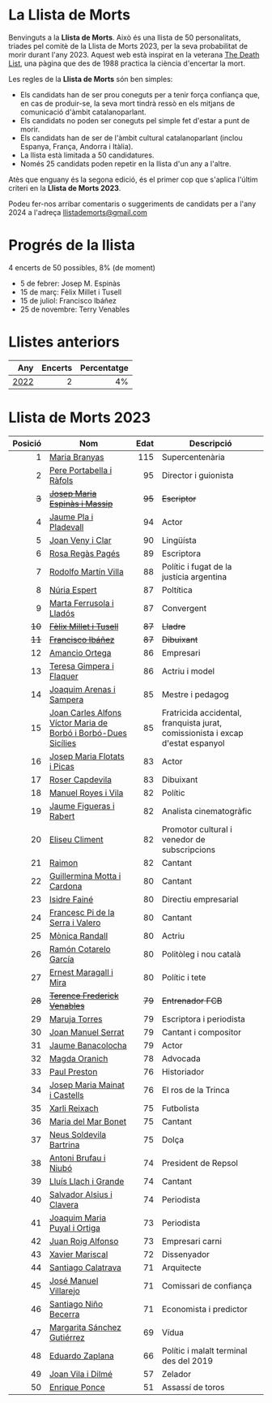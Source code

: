 # La Llista de Morts

Benvinguts a la **Llista de Morts**. Això és una llista de 50 personalitats, triades pel comitè de la Llista de Morts 2023, per la seva probabilitat de morir durant l'any 2023. Aquest web està inspirat en la veterana [The Death List](https://deathlist.net/), una pàgina que des de 1988 practica la ciència d'encertar la mort.

Les regles de la **Llista de Morts** són ben simples:
- Els candidats han de ser prou coneguts per a tenir força confiança que, en cas de produir-se, la seva mort tindrà ressò en els mitjans de comunicació d'àmbit  catalanoparlant.
- Els candidats no poden ser coneguts pel simple fet d'estar a punt de morir.
- Els candidats han de ser de l'àmbit cultural catalanoparlant (inclou Espanya, França, Andorra i Itàlia).
- La llista està limitada a 50 candidatures.
- Només 25 candidats poden repetir en la llista d'un any a l'altre.

Atès que enguany és la segona edició, és el primer cop que s'aplica l'últim criteri en la **Llista de Morts 2023**.

Podeu fer-nos arribar comentaris o suggeriments de candidats per a l'any 2024 a l'adreça llistademorts@gmail.com

# Progrés de la llista

4 encerts de 50 possibles, 8% (de moment)
- 5 de febrer: Josep M. Espinàs
- 15 de març: Fèlix Millet i Tusell
- 15 de juliol: Francisco Ibáñez
- 25 de novembre: Terry Venables

# Llistes anteriors

| Any | Encerts | Percentatge|
| --: |--------:|----------: |
| [2022](./2022) | 2 | 4% |


# Llista de Morts 2023


| Posició | Nom |    Edat | Descripció |
| ------: |-----|--------:|----------- |
| 1 | [Maria Branyas](https://it.wikipedia.org/wiki/Maria_Branyas_Morera)|     115 | Supercentenària |
| 2 | [Pere Portabella i Ràfols](https://ca.wikipedia.org/wiki/Pere_Portabella_i_R%C3%A0fols)|      95 | Director i guionista |
| ~~3~~ | ~~[Josep Maria Espinàs i Massip](https://ca.wikipedia.org/wiki/Josep_Maria_Espin%C3%A0s_i_Massip)~~|  ~~95~~ | ~~Escriptor~~ |
| 4 | [Jaume Pla i Pladevall](https://ca.wikipedia.org/wiki/Jaume_Pla_i_Pladevall)|      94 | Actor |
| 5 | [Joan Veny i Clar](https://ca.wikipedia.org/wiki/Joan_Veny_i_Clar)|      90 | Lingüísta |
| 6 | [Rosa Regàs Pagés](https://ca.wikipedia.org/wiki/Rosa_Reg%C3%A0s_i_Pag%C3%A8s)|      89 | Escriptora |
| 7 | [Rodolfo Martín Villa](https://ca.wikipedia.org/wiki/Rodolfo_Mart%C3%ADn_Villa)|      88 | Polític i fugat de la justícia argentina |
| 8 | [Núria Espert](https://ca.wikipedia.org/wiki/N%C3%BAria_Espert_i_Romero)|      87 | Poltítica |
| 9 | [Marta Ferrusola i Lladós](https://ca.wikipedia.org/wiki/Marta_Ferrusola_i_Llad%C3%B3s)|      87 | Convergent |
| ~~10~~ | ~~[Fèlix Millet i Tusell](https://ca.wikipedia.org/wiki/F%C3%A8lix_Millet_i_Tusell)~~|      ~~87~~ | ~~Lladre~~ |
| ~~11~~ | ~~[Francisco Ibáñez](https://ca.wikipedia.org/wiki/Francisco_Ib%C3%A1%C3%B1ez_Talavera)~~| ~~87~~ | ~~Dibuixant~~ |
| 12 | [Amancio Ortega](https://ca.wikipedia.org/wiki/Amancio_Ortega_Gaona)|      86 | Empresari |
| 13 | [Teresa Gimpera i Flaquer](https://ca.wikipedia.org/wiki/Teresa_Gimpera_i_Flaquer)|      86 | Actriu i model |
| 14 | [Joaquim Arenas i Sampera](https://ca.wikipedia.org/wiki/Joaquim_Arenas_i_Sampera)|      85 | Mestre i pedagog |
| 15 | [Joan Carles Alfons Víctor Maria de Borbó i Borbó-Dues Sicílies](https://ca.wikipedia.org/wiki/Joan_Carles_I_d%27Espanya)|      85 | Fratricida accidental, franquista jurat, comissionista i excap d'estat espanyol |
| 16 | [Josep Maria Flotats i Picas](https://ca.wikipedia.org/wiki/Josep_Maria_Flotats_i_Picas)|      83 | Actor |
| 17 | [Roser Capdevila](https://ca.wikipedia.org/wiki/Roser_Capdevila_i_Valls)|      83 | Dibuixant |
| 18 | [Manuel Royes i Vila](https://ca.wikipedia.org/wiki/Manel_Royes_i_Vila)|      82 | Polític |
| 19 | [Jaume Figueras i Rabert](https://ca.wikipedia.org/wiki/Jaume_Figueras_i_Rabert)|      82 | Analista cinematogràfic |
| 20 | [Eliseu Climent](https://ca.wikipedia.org/wiki/Eliseu_Climent_i_Corber%C3%A0)|      82 | Promotor cultural i venedor de subscripcions |
| 21 | [Raimon](https://ca.wikipedia.org/wiki/Raimon)|      82 | Cantant |
| 22 | [Guillermina Motta i Cardona](https://ca.wikipedia.org/wiki/Guillermina_Motta_i_Cardona)|      80 | Cantant |
| 23 | [Isidre Fainé](https://ca.wikipedia.org/wiki/Isidre_Fain%C3%A9_i_Casas)|      80 | Directiu empresarial |
| 24 | [Francesc Pi de la Serra i Valero](https://ca.wikipedia.org/wiki/Francesc_Pi_de_la_Serra_i_Valero)|      80 | Cantant |
| 25 | [Mònica Randall](https://ca.wikipedia.org/wiki/M%C3%B2nica_Randall)|      80 | Actriu |
| 26 | [Ramón Cotarelo García](https://ca.wikipedia.org/wiki/Ram%C3%B3n_Cotarelo_Garc%C3%ADa)|      80 | Politòleg i nou català |
| 27 | [Ernest Maragall i Mira](https://ca.wikipedia.org/wiki/Ernest_Maragall_i_Mira)|      80 | Polític i tete |
| ~~28~~ | [~~Terence Frederick Venables~~](https://ca.wikipedia.org/wiki/Terry_Venables)|      ~~79~~ | ~~Entrenador FCB~~ |
| 29 | [Maruja Torres](https://ca.wikipedia.org/wiki/Maruja_Torres)|      79 | Escriptora i periodista |
| 30 | [Joan Manuel Serrat](https://ca.wikipedia.org/wiki/Joan_Manuel_Serrat_i_Teresa)|      79 | Cantant i compositor |
| 31 | [Jaume Banacolocha](https://ca.wikipedia.org/wiki/Jordi_Banacolocha)|      79 | Actor |
| 32 | [Magda Oranich](https://ca.wikipedia.org/wiki/Magda_Oranich_i_Solagran)|      78 | Advocada |
| 33 | [Paul Preston](https://ca.wikipedia.org/wiki/Paul_Preston)|      76 | Historiador |
| 34 | [Josep Maria Mainat i Castells](https://ca.wikipedia.org/wiki/Josep_Maria_Mainat_i_Castells)|      76 | El ros de la Trinca |
| 35 | [Xarli Reixach](https://ca.wikipedia.org/wiki/Carles_Rexach_i_Cerd%C3%A0)|      75 | Futbolista |
| 36 | [Maria del Mar Bonet](https://ca.wikipedia.org/wiki/Maria_del_Mar_Bonet)|      75 | Cantant |
| 37 | [Neus Soldevila Bartrina](https://criminalia.es/asesino/neus-soldevila/)|      75 | Dolça |
| 38 | [Antoni Brufau i Niubó](https://ca.wikipedia.org/wiki/Antoni_Brufau_i_Niub%C3%B3)|      74 | President de Repsol |
| 39 | [Lluís Llach i Grande](https://ca.wikipedia.org/wiki/Llu%C3%ADs_Llach_i_Grande)|      74 | Cantant |
| 40 | [Salvador Alsius i Clavera](https://ca.wikipedia.org/wiki/Salvador_Alsius_i_Clavera)|      74 | Periodista |
| 41 | [Joaquim Maria Puyal i Ortiga](https://ca.wikipedia.org/wiki/Joaquim_Maria_Puyal_i_Ortiga)|      73 | Periodista |
| 42 | [Juan Roig Alfonso](https://ca.wikipedia.org/wiki/Juan_Roig_Alfonso)|      73 | Empresari carni |
| 43 | [Xavier Mariscal](https://ca.wikipedia.org/wiki/Xavier_Mariscal)|      72 | Dissenyador |
| 44 | [Santiago Calatrava](https://ca.wikipedia.org/wiki/Santiago_Calatrava_Valls)|      71 | Arquitecte |
| 45 | [José Manuel Villarejo](https://ca.wikipedia.org/wiki/Jos%C3%A9_Manuel_Villarejo)|      71 | Comissari de confiança |
| 46 | [Santiago Niño Becerra](https://ca.wikipedia.org/wiki/Santiago_Ni%C3%B1o_Becerra)|      71 | Economista i predictor |
| 47 | [Margarita Sánchez Gutiérrez](https://ca.wikipedia.org/wiki/Margarita_S%C3%A1nchez_Guti%C3%A9rrez)|      69 | Vídua |
| 48 | [Eduardo Zaplana](https://ca.wikipedia.org/wiki/Eduardo_Zaplana_Hern%C3%A1ndez-Soro)|      66 | Polític i malalt terminal des del 2019 |
| 49 | [Joan Vila i Dilmé](https://ca.wikipedia.org/wiki/Joan_Vila_i_Dilm%C3%A9)|      57 | Zelador |
| 50 | [Enrique Ponce](https://ca.wikipedia.org/wiki/Enrique_Ponce)|      51 | Assassí de toros |
